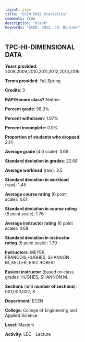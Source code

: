 ```yaml
---
layout: page
title: "ECEN 5012 Statistics"
comments: true
description: "blank"
keywords: "ECEN, 5012, CU, Boulder"
--- 
```

<head>
<script src="https://ajax.googleapis.com/ajax/libs/jquery/2.1.3/jquery.min.js"></script>
<script src="https://dl.dropboxusercontent.com/s/pc42nxpaw1ea4o9/highcharts.js?dl=0"></script>
<!-- <script src="../assets/js/highcharts.js"></script> -->
<style type="text/css">@font-face {
	font-family: "Bebas Neue";
	src: url(https://www.filehosting.org/file/details/544349/BebasNeue%20Regular.otf) format("opentype");
	}
	h1.Bebas { 
		font-family: "Bebas Neue", Verdana, Tahoma;
	}
</style>
</head>
<body>
	<div id="container" style="float: right; width: 45%; height: 88%; margin-left: 2.5%; margin-right: 2.5%;"></div>
	<script language="JavaScript">
		$(document).ready(function() {
		var chart = {type: 'column'};
		var title = {text: 'Grade Distribution'};
		var xAxis = {categories: ['A','B','C','D','F'],crosshair: true};
		var yAxis = {min: 0,title: {text: 'Percentage'}};
		var tooltip = {headerFormat: '<center><b><span style="font-size:20px">{point.key}</span></b></center>',
		               pointFormat: '<td style="padding:0"><b>{point.y:.1f}%</b></td>',
		               footerFormat: '</table>',shared: true,useHTML: true};
		var plotOptions = {column: {pointPadding: 0.0,borderWidth: 0}};  
		var credits = {enabled: false};var series= [{name: 'Percent',data: [78.52,17.78,2.22,0.74,0.74,]}];
		var json = {};
		json.chart = chart;
		json.title = title;
		json.tooltip = tooltip;
		json.xAxis = xAxis;
		json.yAxis = yAxis;  
		json.series = series;
		json.plotOptions = plotOptions;  
		json.credits = credits;
		$('#container').highcharts(json);
	});
	</script>
</body>
			   
## TPC-HI-DIMENSIONAL DATA

**Years provided**: 2008,2009,2010,2011,2012,2013,2016

**Terms provided**: Fall,Spring

**Credits**: 3

**RAP/Honors class?** Neither

**Percent grade**: 98.3%

**Percent withdrawn**: 1.97%

**Percent incomplete**: 0.0%

**Proportion of students who dropped**: 2.14

**Average grade** (4.0 scale): 3.69

**Standard deviation in grades**: 23.68

**Average workload** (raw): 3.5

**Standard deviation in workload** (raw): 1.45

**Average course rating** (6 point scale): 4.61

**Standard deviation in course rating** (6 point scale): 1.76

**Average instructor rating** (6 point scale): 4.68

**Standard deviation in instructor rating** (6 point scale): 1.79

**Instructors**: MEYER, FRANCOIS,HUGHES, SHANNON M.,KELLER, ERIC ROBERT

**Easiest instructor** (based on class grade): HUGHES, SHANNON M.

**Sections** (and **number of sections**): 001,003,002, 8

**Department**: ECEN

**College**: College of Engineering and Applied Science

**Level**: Masters

**Activity**: LEC - Lecture